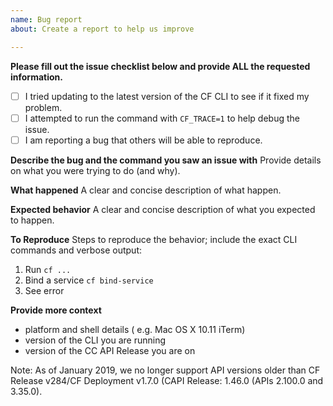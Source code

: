 ```yaml
---
name: Bug report
about: Create a report to help us improve

---
```


**Please fill out the issue checklist below and provide ALL the requested information.**

- [ ] I tried updating to the latest version of the CF CLI to see if it fixed my problem.
- [ ] I attempted to run the command with `CF_TRACE=1` to help debug the issue.
- [ ] I am reporting a bug that others will be able to reproduce.

**Describe the bug and the command you saw an issue with**
Provide details on what you were trying to do (and why).

**What happened**
A clear and concise description of what happen.

**Expected behavior**
A clear and concise description of what you expected to happen.

**To Reproduce**
Steps to reproduce the behavior; include the exact CLI commands and verbose output:
1. Run `cf ...`
2. Bind a service `cf bind-service`
3. See error


**Provide more context**
- platform and shell details ( e.g. Mac OS X 10.11 iTerm)
- version of the CLI you are running
- version of the CC API Release you are on

Note: As of January 2019, we no longer support API versions older than CF Release v284/CF Deployment v1.7.0 (CAPI Release: 1.46.0 (APIs 2.100.0 and 3.35.0).
